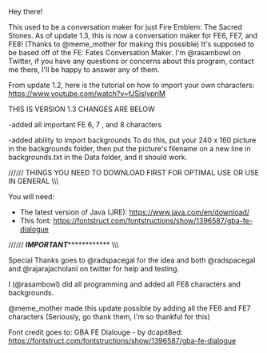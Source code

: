 Hey there!

This used to be a conversation maker for just Fire Emblem: The Sacred Stones.
As of update 1.3, this is now a conversation maker for FE6, FE7, and FE8!
(Thanks to @meme_mother for making this possible)
It's supposed to be based off of the FE: Fates Conversation Maker.
I'm @rasambowl on Twitter, if you have any questions or concerns about this program, contact me there, I'll be happy to answer any of them.

From update 1.2, here is the tutorial on how to import your own characters: https://www.youtube.com/watch?v=fJSisIypriM

THIS IS VERSION 1.3 CHANGES ARE BELOW

-added all important FE 6, 7 , and 8 characters

-added ability to import backgrounds 
To do this, put your 240 x 160 picture in the backgrounds folder, then put the picture's filename on a new line in backgrounds.txt in the Data folder, and it should work.


////// THINGS YOU NEED TO DOWNLOAD FIRST FOR OPTIMAL USE OR USE IN GENERAL \\\\\\

You will need:

- The latest version of Java (JRE): https://www.java.com/en/download/
- This font: https://fontstruct.com/fontstructions/show/1396587/gba-fe-dialogue

////// ***********************IMPORTANT*********************************** \\\\\\

Special Thanks goes to @radspacegal for the idea and both @radspacegal and @rajarajacholanI on twitter for help and testing.

I (@rasambowl) did all programming and added all FE8 characters and backgrounds.

@meme_mother made this update possible by adding all the FE6 and FE7 characters (Seriously, go thank them, I'm so thankful for this)

Font credit goes to: GBA FE Dialouge - by dcapit8ed: https://fontstruct.com/fontstructions/show/1396587/gba-fe-dialogue
